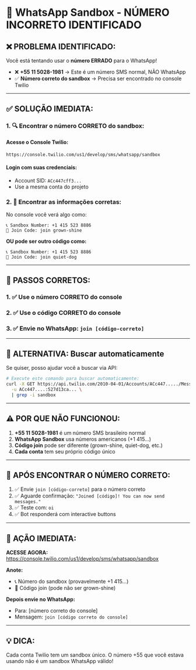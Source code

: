 # 🚨 WhatsApp Sandbox - NÚMERO INCORRETO IDENTIFICADO

## ❌ **PROBLEMA IDENTIFICADO:**

Você está tentando usar o **número ERRADO** para o WhatsApp!

- ❌ **+55 11 5028-1981** → Este é um número SMS normal, NÃO WhatsApp
- ✅ **Número correto do sandbox** → Precisa ser encontrado no console Twilio

---

## ✅ **SOLUÇÃO IMEDIATA:**

### **1. 🔍 Encontrar o número CORRETO do sandbox:**

#### **Acesse o Console Twilio:**
```
https://console.twilio.com/us1/develop/sms/whatsapp/sandbox
```

#### **Login com suas credenciais:**
- Account SID: `ACc447cff3...`
- Use a mesma conta do projeto

### **2. 📱 Encontrar as informações corretas:**

No console você verá algo como:
```
📞 Sandbox Number: +1 415 523 8886
🔑 Join Code: join grown-shine  
```

**OU pode ser outro código como:**
```
📞 Sandbox Number: +1 415 523 8886  
🔑 Join Code: join quiet-dog
```

---

## 🎯 **PASSOS CORRETOS:**

### **1. ✅ Use o número CORRETO do console**
### **2. ✅ Use o código CORRETO do console**
### **3. ✅ Envie no WhatsApp: `join [código-correto]`**

---

## 🔧 **ALTERNATIVA: Buscar automaticamente**

Se quiser, posso ajudar você a buscar via API:

```bash
# Execute este comando para buscar automaticamente:
curl -X GET https://api.twilio.com/2010-04-01/Accounts/ACc447...../Messages.json \
  -u ACc447....:527d13ca... \
  | grep -i sandbox
```

---

## ⚠️ **POR QUE NÃO FUNCIONOU:**

1. **+55 11 5028-1981** é um número SMS brasileiro normal
2. **WhatsApp Sandbox** usa números americanos (+1 415...)  
3. **Código join** pode ser diferente (grown-shine, quiet-dog, etc.)
4. **Cada conta** tem seu próprio código único

---

## 🚀 **APÓS ENCONTRAR O NÚMERO CORRETO:**

1. ✅ Envie `join [código-correto]` para o número correto
2. ✅ Aguarde confirmação: `"Joined [código]! You can now send messages."`  
3. ✅ Teste com: `oi`
4. ✅ Bot responderá com interactive buttons

---

## 🎯 **AÇÃO IMEDIATA:**

**ACESSE AGORA:** https://console.twilio.com/us1/develop/sms/whatsapp/sandbox

**Anote:**
- 📞 Número do sandbox (provavelmente +1 415...)
- 🔑 Código join (pode não ser grown-shine)

**Depois envie no WhatsApp:**
- Para: [número correto do console]  
- Mensagem: `join [código correto do console]`

---

## 💡 **DICA:**

Cada conta Twilio tem um sandbox único. O número +55 que você estava usando não é um sandbox WhatsApp válido!
